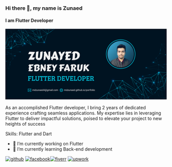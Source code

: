 ### Hi there 👋, my name is Zunaed
#### I am Flutter Developer
![I am Flutter Developer](https://github.com/ZunaedJarif/online/blob/main/live/znd-social-bg.png?raw=true)

As an accomplished Flutter developer, I bring 2 years of dedicated experience crafting seamless applications. My expertise lies in leveraging Flutter to deliver impactful solutions, poised to elevate your project to new heights of success

Skills: Flutter and Dart

- 🔭 I’m currently working on Flutter  
- 🌱 I’m currently learning Back-end development  


[<img src='https://cdn.jsdelivr.net/npm/simple-icons@3.0.1/icons/github.svg' alt='github' height='40'>](https://github.com/MdZunaed)  [<img src='https://cdn.jsdelivr.net/npm/simple-icons@3.0.1/icons/facebook.svg' alt='facebook' height='40'>](https://www.facebook.com/znd00)[<img src='https://cdn.jsdelivr.net/npm/simple-icons@3.0.1/icons/fiverr.svg' alt='fiverr' height='40'>](https://www.fiverr.com/zunaedworklab)  [<img src='https://cdn.jsdelivr.net/npm/simple-icons@3.0.1/icons/upwork.svg' alt='upwork' height='40'>](https://www.upwork.com/freelancers/~0167d503217fe0bfc3)  


